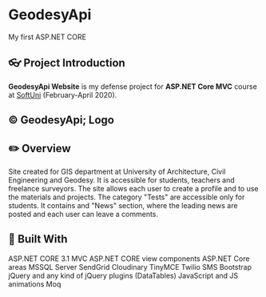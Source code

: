 # GeodesyApi
My first ASP.NET CORE

## :eyeglasses: Project Introduction

**GeodesyApi Website** is my defense project for **ASP.NET Core MVC** course at [SoftUni](https://softuni.bg/ "SoftUni") (February-April 2020).

## &copy; GeodesyApi; Logo


## :pencil2: Overview
Site created for GIS department at University of Architecture, Civil Engineering and Geodesy. It is accessible for students, teachers and freelance surveyors. The site allows each user to create a profile and to use the materials and projects. The category "Tests" are accessible only for students. It contains and "News" section, where the leading news are posted and each user can leave a comments.

## :hammer: Built With
ASP.NET CORE 3.1 MVC
ASP.NET CORE view components
ASP.NET Core areas
MSSQL Server
SendGrid
Cloudinary
TinyMCE
Twilio SMS
Bootstrap
jQuery and any kind of jQuery plugins (DataTables)
JavaScript and JS animations
Moq

